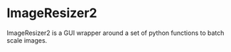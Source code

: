 ImageResizer2
====================================

ImageResizer2 is a GUI wrapper around a set of python functions
to batch scale images.